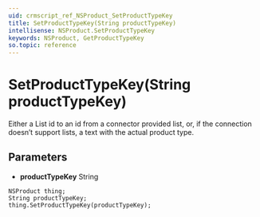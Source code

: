 ```yaml
---
uid: crmscript_ref_NSProduct_SetProductTypeKey
title: SetProductTypeKey(String productTypeKey)
intellisense: NSProduct.SetProductTypeKey
keywords: NSProduct, GetProductTypeKey
so.topic: reference
---
```


# SetProductTypeKey(String productTypeKey)

Either a List id to an id from a connector provided list, or, if the connection doesn’t support lists, a text with the actual product type.

## Parameters

* **productTypeKey** String

```crmscript
NSProduct thing;
String productTypeKey;
thing.SetProductTypeKey(productTypeKey);
```

